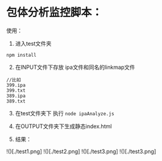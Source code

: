 # 包体分析监控脚本：

使用：

1. 进入test文件夹

`npm install`

2. 在INPUT文件下存放 ipa文件和同名的linkmap文件

```
//比如
399.ipa
399.txt
389.ipa
389.txt
```

3. 在test文件夹下 执行 `node ipaAnalyze.js`


4. 在OUTPUT文件夹下生成静态index.html

5. 结果：

!()[./test1.png]
!()[./test2.png]
!()[./test3.png]
!()[./test3.png]

